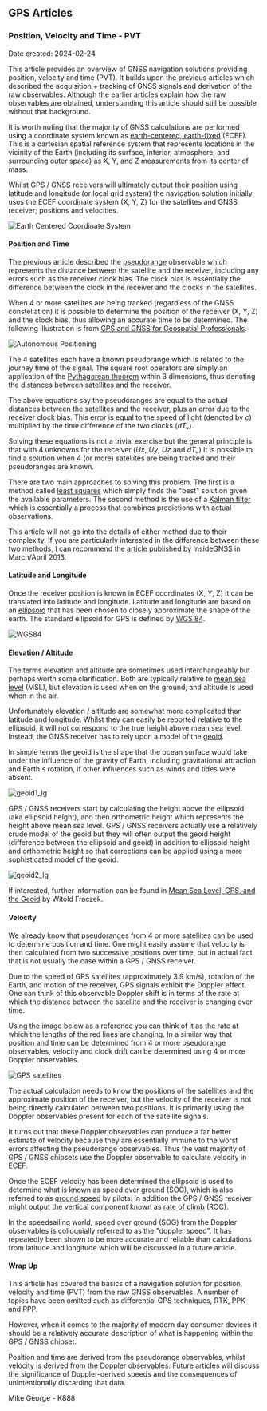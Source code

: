 ## GPS Articles

### Position, Velocity and Time - PVT

Date created: 2024-02-24

This article provides an overview of GNSS navigation solutions providing position, velocity and time (PVT). It builds upon the previous articles which described the acquisition + tracking of GNSS signals and derivation of the raw observables. Although the earlier articles explain how the raw observables are obtained, understanding this article should still be possible without that background.

It is worth noting that the majority of GNSS calculations are performed using a coordinate system known as [earth-centered, earth-fixed](https://en.wikipedia.org/wiki/Earth-centered,_Earth-fixed_coordinate_system) (ECEF). This is a cartesian spatial reference system that represents locations in the vicinity of the Earth (including its surface, interior, atmosphere, and surrounding outer space) as X, Y, and Z measurements from its center of mass.

Whilst GPS / GNSS receivers will ultimately output their position using latitude and longitude (or local grid system) the navigation solution initially uses the ECEF coordinate system (X, Y, Z) for the satellites and GNSS receiver; positions and velocities.

![Earth Centered Coordinate System](img/Earth_Centered_Coordinate_System.png)

#### Position and Time

The previous article described the [pseudorange](https://en.wikipedia.org/wiki/Pseudorange) observable which represents the distance between the satellite and the receiver, including any errors such as the receiver clock bias. The clock bias is essentially the difference between the clock in the receiver and the clocks in the satellites.

When 4 or more satellites are being tracked (regardless of the GNSS constellation) it is possible to determine the position of the receiver (X, Y, Z) and the clock bias, thus allowing an accurate time to be determined. The following illustration is from [GPS and GNSS for Geospatial Professionals](https://www.e-education.psu.edu/geog862/node/1724).

![Autonomous Positioning](img/AutonomousPositioning.png)

The 4 satellites each have a known pseudorange which is related to the journey time of the signal. The square root operators are simply an application of the [Pythagorean theorem](https://en.wikipedia.org/wiki/Pythagorean_theorem) within 3 dimensions, thus denoting the distances between satellites and the receiver.

The above equations say the pseudoranges are equal to the actual distances between the satellites and the receiver, plus an error due to the receiver clock bias. This error is equal to the speed of light (denoted by *c*) multiplied by the time difference of the two clocks (*dTᵤ*).

Solving these equations is not a trivial exercise but the general principle is that with 4 unknowns for the receiver (*Ux*, *Uy*, *Uz* and *dTᵤ*) it is possible to find a solution when 4 (or more) satellites are being tracked and their pseudoranges are known.

There are two main approaches to solving this problem. The first is a method called [least squares](https://en.wikipedia.org/wiki/Least_squares) which simply finds the "best" solution given the available parameters. The second method is the use of a [Kalman filter](https://en.wikipedia.org/wiki/Kalman_filter) which is essentially a process that combines predictions with actual observations.

This article will not go into the details of either method due to their complexity. If you are particularly interested in the difference between these two methods, I can recommend the [article](https://insidegnss.com/wp-content/uploads/2018/01/marapr13-Solutions.pdf) published by InsideGNSS in March/April 2013.

#### Latitude and Longitude

Once the receiver position is known in ECEF coordinates (X, Y, Z) it can be translated into latitude and longitude. Latitude and longitude are based on an [ellipsoid](https://en.wikipedia.org/wiki/Ellipsoid) that has been chosen to closely approximate the shape of the earth. The standard ellipsoid for GPS is defined by [WGS 84](https://en.wikipedia.org/wiki/World_Geodetic_System#WGS_84).

![WGS84](img/WGS84_mean_Earth_radius.png)



#### Elevation / Altitude

The terms elevation and altitude are sometimes used interchangeably but perhaps worth some clarification. Both are typically relative to [mean sea level](https://en.wikipedia.org/wiki/Sea_level) (MSL), but elevation is used when on the ground, and altitude is used when in the air.

Unfortunately elevation / altitude are somewhat more complicated than latitude and longitude. Whilst they can easily be reported relative to the ellipsoid, it will not correspond to the true height above mean sea level. Instead, the GNSS receiver has to rely upon a model of the [geoid](https://en.wikipedia.org/wiki/Geoid).

In simple terms the geoid is the shape that the ocean surface would take under the influence of the gravity of Earth, including gravitational attraction and Earth's rotation, if other influences such as winds and tides were absent.

![geoid1_lg](img/geoid1_lg.gif)



GPS / GNSS receivers start by calculating the height above the ellipsoid (aka ellipsoid height), and then orthometric height which represents the height above mean sea level. GPS / GNSS receivers actually use a relatively crude model of the geoid but they will often output the geoid height (difference between the ellipsoid and geoid) in addition to ellipsoid height and orthometric height so that corrections can be applied using a more sophisticated model of the geoid.



![geoid2_lg](img/geoid2_lg.gif)

If interested, further information can be found in [Mean Sea Level, GPS, and the Geoid](https://www.esri.com/news/arcuser/0703/geoid1of3.html) by Witold Fraczek.

#### Velocity

We already know that pseudoranges from 4 or more satellites can be used to determine position and time. One might easily assume that velocity is then calculated from two successive positions over time, but in actual fact that is not usually the case within a GPS / GNSS receiver.

Due to the speed of GPS satellites (approximately 3.9 km/s), rotation of the Earth, and motion of the receiver, GPS signals exhibit the Doppler effect. One can think of this observable Doppler shift is in terms of the rate at which the distance between the satellite and the receiver is changing over time.

Using the image below as a reference you can think of it as the rate at which the lengths of the red lines are changing. In a similar way that position and time can be determined from 4 or more pseudorange observables, velocity and clock drift can be determined using 4 or more Doppler observables.

![GPS satellites](img/GPS24golden.gif)

The actual calculation needs to know the positions of the satellites and the approximate position of the receiver, but the velocity of the receiver is not being directly calculated between two positions. It is primarily using the Doppler observables present for each of the satellite signals.

It turns out that these Doppler observables can produce a far better estimate of velocity because they are essentially immune to the worst errors affecting the pseudorange observables. Thus the vast majority of GPS / GNSS chipsets use the Doppler observable to calculate velocity in ECEF.

Once the ECEF velocity has been determined the ellipsoid is used to determine what is known as speed over ground (SOG), which is also referred to as [ground speed](https://en.wikipedia.org/wiki/Ground_speed) by pilots. In addition the GPS / GNSS receiver might output the vertical component known as [rate of climb](https://en.wikipedia.org/wiki/Rate_of_climb#:~:text=In%20aeronautics%2C%20the%20rate%20of,change%20with%20respect%20to%20time.) (ROC).

In the speedsailing world, speed over ground (SOG) from the Doppler observables is colloquially referred to as the "doppler speed". It has repeatedly been shown to be more accurate and reliable than calculations from latitude and longitude which will be discussed in a future article.

#### Wrap Up

This article has covered the basics of a navigation solution for position, velocity and time (PVT) from the raw GNSS observables. A number of topics have been omitted such as differential GPS techniques, RTK, PPK and PPP.

However, when it comes to the majority of modern day consumer devices it should be a relatively accurate description of what is happening within the GPS / GNSS chipset.

Position and time are derived from the pseudorange observables, whilst velocity is derived from the Doppler observables. Future articles will discuss the significance of Doppler-derived speeds and the consequences of unintentionally discarding that data.



Mike George - K888